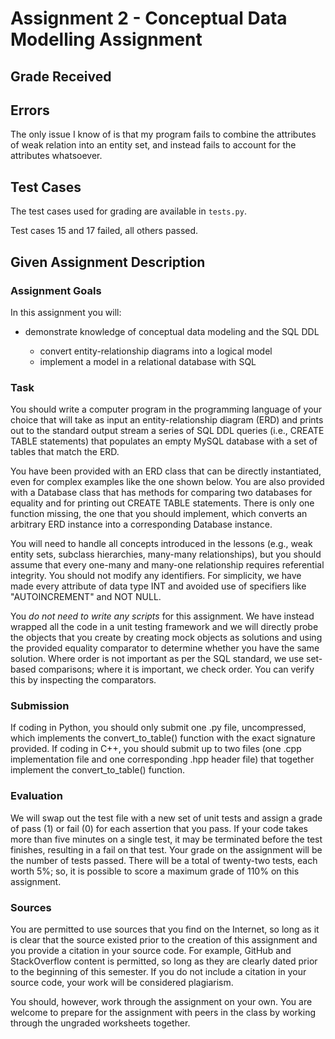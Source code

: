 # Assignment 2 - Conceptual Data Modelling Assignment

## Grade Received

## Errors
The only issue I know of is that my program fails to combine the attributes of weak relation into an entity set, and instead fails to account for the attributes whatsoever.

## Test Cases
The test cases used for grading are available in `tests.py`.

Test cases 15 and 17 failed, all others passed.

## Given Assignment Description

### Assignment Goals

In this assignment you will:

  * demonstrate knowledge of conceptual data modeling and the SQL DDL

    + convert entity-relationship diagrams into a logical model
    + implement a model in a relational database with SQL

### Task

You should write a computer program in the programming language of your choice that will take as input an entity-relationship diagram (ERD) and prints out to the standard output stream a series of SQL DDL queries (i.e., CREATE TABLE statements) that populates an empty MySQL database with a set of tables that match the ERD.

You have been provided with an ERD class that can be directly instantiated, even for complex examples like the one shown below. You are also provided with a Database class that has methods for comparing two databases for equality and for printing out CREATE TABLE statements. There is only one function missing, the one that you should implement, which converts an arbitrary ERD instance into a corresponding Database instance.

You will need to handle all concepts introduced in the lessons (e.g., weak entity sets, subclass hierarchies, many-many relationships), but you should assume that every one-many and many-one relationship requires referential integrity. You should not modify any identifiers. For simplicity, we have made every attribute of data type INT and avoided use of specifiers like "AUTOINCREMENT" and NOT NULL.

You _do not need to write any scripts_ for this assignment. We have instead wrapped all the code in a unit testing framework and we will directly probe the objects that you create by creating mock objects as solutions and using the provided equality comparator to determine whether you have the same solution. Where order is not important as per the SQL standard, we use set-based comparisons; where it is important, we check order. You can verify this by inspecting the comparators.

### Submission

If coding in Python, you should only submit one .py file, uncompressed, which implements the convert_to_table() function with the exact signature provided. If coding in C++, you should submit up to two files (one .cpp implementation file and one corresponding .hpp header file) that together implement the convert_to_table() function.

### Evaluation

We will swap out the test file with a new set of unit tests and assign a grade of pass (1) or fail (0) for each assertion that you pass. If your code takes more than five minutes on a single test, it may be terminated before the test finishes, resulting in a fail on that test. Your grade on the assignment will be the number of tests passed. There will be a total of twenty-two tests, each worth 5%; so, it is possible to score a maximum grade of 110% on this assignment.

### Sources

You are permitted to use sources that you find on the Internet, so long as it is clear that the source existed prior to the creation of this assignment and you provide a citation in your source code. For example, GitHub and StackOverflow content is permitted, so long as they are clearly dated prior to the beginning of this semester. If you do not include a citation in your source code, your work will be considered plagiarism.

You should, however, work through the assignment on your own. You are welcome to prepare for the assignment with peers in the class by working through the ungraded worksheets together.